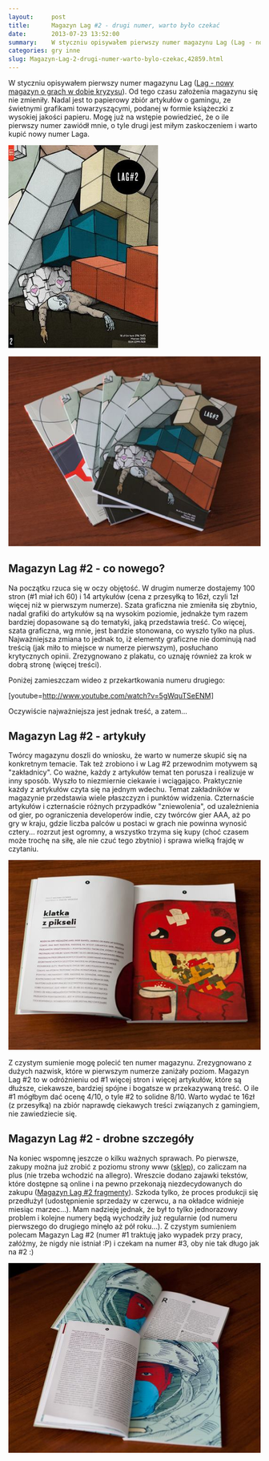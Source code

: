 ```yaml
---
layout:     post
title:      Magazyn Lag #2 - drugi numer, warto było czekać
date:       2013-07-23 13:52:00
summary:    W styczniu opisywałem pierwszy numer magazynu Lag (Lag - nowy magazyn o grach w dobie kryzysu). Od tego czasu założenia magazynu się nie zmieniły. Nadal jest to papierowy zbiór artykułów o gamingu, ze świetnymi grafikami towarzyszącymi, podanej w formie książeczki z wysokiej jakości papieru. Mogę już na wstępie powiedzieć, że o ile pierwszy numer zawiódł mnie, o tyle drugi jest miłym zaskoczeniem ...
categories: gry inne
slug: Magazyn-Lag-2-drugi-numer-warto-bylo-czekac,42859.html
---
```




W styczniu opisywałem pierwszy numer magazynu Lag ([Lag - nowy magazyn o grach w dobie kryzysu](http://www.dobreprogramy.pl/djfoxer/Lag-nowy-magazyn-o-grach-w-dobie-kryzysu,38525.html)). Od tego czasu założenia magazynu się nie zmieniły. Nadal jest to papierowy zbiór artykułów o gamingu, ze świetnymi grafikami towarzyszącymi, podanej w formie książeczki z wysokiej jakości papieru. Mogę już na wstępie powiedzieć, że o ile pierwszy numer zawiódł mnie, o tyle drugi jest miłym zaskoczeniem i warto kupić nowy numer Laga.


![desk](https://raw.githubusercontent.com/djfoxer/djfoxer.github.io/master/_img/2013-7-23-_86_/g_-_608x405_-_-_42859x20130723131815_0.jpg)


![desk](https://raw.githubusercontent.com/djfoxer/djfoxer.github.io/master/_img/2013-7-23-_86_/g_-_608x405_-_-_42859x20130723134509_0.jpg)



## Magazyn Lag #2 - co nowego?


Na początku rzuca się w oczy objętość. W drugim numerze dostajemy 100 stron (#1 miał ich 60) i 14 artykułów (cena z przesyłką to 16zł, czyli 1zł więcej niż w pierwszym numerze). Szata graficzna nie zmieniła się zbytnio, nadal grafiki do artykułów są na wysokim poziomie, jednakże tym razem bardziej dopasowane są do tematyki, jaką przedstawia treść. Co więcej, szata graficzna, wg mnie, jest bardzie stonowana, co wyszło tylko na plus. Najważniejsza zmiana to jednak to, iż elementy graficzne nie dominują nad treścią (jak miło to miejsce w numerze pierwszym), posłuchano krytycznych opinii. Zrezygnowano z plakatu, co uznaję również za krok w dobrą stronę (więcej treści).

Poniżej zamieszczam wideo z przekartkowania numeru drugiego:

[youtube=http://www.youtube.com/watch?v=5gWquTSeENM]

Oczywiście najważniejsza jest jednak treść, a zatem...


## Magazyn Lag #2 - artykuły


Twórcy magazynu doszli do wniosku, że warto w numerze skupić się na konkretnym temacie. Tak też zrobiono i w Lag #2 przewodnim motywem są "zakładnicy". Co ważne, każdy z artykułów temat ten porusza i realizuje w inny sposób. Wyszło to niezmiernie ciekawie i wciągająco. Praktycznie każdy z artykułów czyta się na jednym wdechu. Temat zakładników w magazynie przedstawia wiele płaszczyzn i punktów widzenia. Czternaście artykułów i czternaście różnych przypadków "zniewolenia", od uzależnienia od gier, po ograniczenia developerów indie, czy twórców gier AAA, aż po gry w kraju, gdzie liczba palców u postaci w grach nie powinna wynosić cztery... rozrzut jest ogromny, a wszystko trzyma się kupy (choć czasem może trochę na siłę, ale nie czuć tego zbytnio) i sprawa wielką frajdę w czytaniu. 


![desk](https://raw.githubusercontent.com/djfoxer/djfoxer.github.io/master/_img/2013-7-23-_86_/g_-_608x405_-_-_42859x20130723134517_0.jpg)


Z czystym sumienie mogę polecić ten numer magazynu. Zrezygnowano z dużych nazwisk, które w pierwszym numerze zaniżały poziom. Magazyn Lag #2 to w odróżnieniu od #1 więcej stron i więcej artykułów, które są dłuższe, ciekawsze, bardziej spójne i bogatsze w przekazywaną treść. O ile #1 mógłbym dać ocenę 4/10, o tyle #2 to solidne 8/10. Warto wydać te 16zł (z przesyłką) na zbiór naprawdę ciekawych treści związanych z gamingiem, nie zawiedziecie się. 


## Magazyn Lag #2 - drobne szczegóły


Na koniec wspomnę jeszcze o kilku ważnych sprawach. Po pierwsze, zakupy można już zrobić z poziomu strony www ([sklep](http://sklep.lagmag.pl/)), co zaliczam na plus (nie trzeba wchodzić na allegro). Wreszcie dodano zajawki tekstów, które dostępne są online i na pewno przekonają niezdecydowanych do zakupu ([Magazyn Lag #2 fragmenty](http://lagmag.pl/numery/lag-2/)). Szkoda tylko, że proces produkcji się przedłużył (udostępnienie sprzedaży w czerwcu, a na okładce widnieje miesiąc marzec...). Mam nadzieję jednak, że był to tylko jednorazowy problem i kolejne numery będą wychodziły już regularnie (od numeru pierwszego do drugiego minęło aż pół roku...). Z czystym sumieniem polecam Magazyn Lag #2 (numer #1 traktuję jako wypadek przy pracy, załóżmy, że nigdy nie istniał :P) i czekam na numer #3, oby nie tak długo jak na #2 :)


![desk](https://raw.githubusercontent.com/djfoxer/djfoxer.github.io/master/_img/2013-7-23-_86_/g_-_608x405_-_-_42859x20130723134527_0.jpg)
